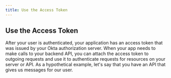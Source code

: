 ```yaml
---
title: Use the Access Token
---
```

## Use the Access Token

After your user is authenticated, your application has an access token that was issued by your Okta authorization server. When your app needs to make calls to your backend API, you can attach the access token to outgoing requests and use it to authenticate requests for resources on your server or API. As a hypothetical example, let's say that you have an API that gives us messages for our user.

<StackSelector snippet="usetoken"/>